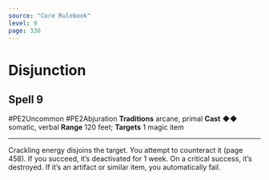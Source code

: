```yaml
---
source: "Core Rulebook"
level: 9
page: 330
---
```


# Disjunction
## Spell 9
#PE2Uncommon #PE2Abjuration 
**Traditions** arcane, primal
**Cast** ◆◆ somatic, verbal
**Range** 120 feet; **Targets** 1 magic item

-----
Crackling energy disjoins the target. You attempt to counteract it (page 458). If you succeed, it’s deactivated for 1 week. On a critical success, it’s destroyed. If it’s an artifact or similar item, you automatically fail.